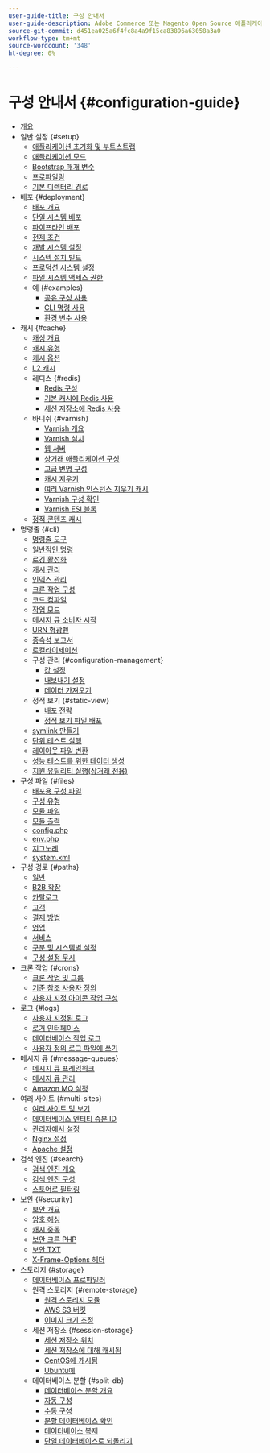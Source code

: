 ```yaml
---
user-guide-title: 구성 안내서
user-guide-description: Adobe Commerce 또는 Magento Open Source 애플리케이션 기능 및 서비스를 구성합니다.
source-git-commit: d451ea025a6f4fc8a4a9f15ca83896a63058a3a0
workflow-type: tm+mt
source-wordcount: '348'
ht-degree: 0%

---
```



# 구성 안내서 {#configuration-guide}

- [개요](overview.md)
- 일반 설정 {#setup}
   - [애플리케이션 초기화 및 부트스트랩](bootstrap/initialization.md)
   - [애플리케이션 모드](bootstrap/application-modes.md)
   - [Bootstrap 매개 변수](bootstrap/set-parameters.md)
   - [프로파일링](bootstrap/mage-profiler.md)
   - [기본 디렉터리 경로](bootstrap/mage-directory.md)
- 배포 {#deployment}
   - [배포 개요](deployment/overview.md)
   - [단일 시스템 배포](deployment/single-machine.md)
   - [파이프라인 배포](deployment/technical-details.md)
   - [전제 조건](deployment/prerequisites.md)
   - [개발 시스템 설정](deployment/development-system.md)
   - [시스템 설치 빌드](deployment/build-system.md)
   - [프로덕션 시스템 설정](deployment/production-system.md)
   - [파일 시스템 액세스 권한](deployment/file-system-permissions.md)
   - 예 {#examples}
      - [공유 구성 사용](deployment/example-shared-configuration.md)
      - [CLI 명령 사용](deployment/example-using-cli.md)
      - [환경 변수 사용](deployment/example-environment-variables.md)
- 캐시 {#cache}
   - [캐싱 개요](cache/caching-overview.md)
   - [캐시 유형](cache/cache-types.md)
   - [캐시 옵션](cache/cache-options.md)
   - [L2 캐시](cache/level-two-cache.md)
   - 레디스 {#redis}
      - [Redis 구성](cache/config-redis.md)
      - [기본 캐시에 Redis 사용](cache/redis-pg-cache.md)
      - [세션 저장소에 Redis 사용](cache/redis-session.md)
   - 바니쉬 {#varnish}
      - [Varnish 개요](cache/config-varnish.md)
      - [Varnish 설치](cache/config-varnish-install.md)
      - [웹 서버](cache/config-varnish-server.md)
      - [상거래 애플리케이션 구성](cache/configure-varnish-commerce.md)
      - [고급 변명 구성](cache/config-varnish-advanced.md)
      - [캐시 지우기](cache/use-varnish-cache.md)
      - [여러 Varnish 인스턴스 지우기 캐시](cache/use-multiple-varnish-cache.md)
      - [Varnish 구성 확인](cache/config-varnish-final.md)
      - [Varnish ESI 블록](cache/use-varnish-esi.md)
   - [정적 콘텐츠 캐시](cache/static-content-signing.md)
- 명령줄 {#cli}
   - [명령줄 도구](cli/config-cli.md)
   - [일반적인 명령](cli/common-cli-commands.md)
   - [로깅 활성화](cli/enable-logging.md)
   - [캐시 관리](cli/manage-cache.md)
   - [인덱스 관리](cli/manage-indexers.md)
   - [크론 작업 구성](cli/configure-cron-jobs.md)
   - [코드 컴파일](cli/code-compiler.md)
   - [작업 모드](cli/set-mode.md)
   - [메시지 큐 소비자 시작](cli/start-message-queues.md)
   - [URN 형광펜](cli/urn-highlighter.md)
   - [종속성 보고서](cli/dependency-reports.md)
   - [로컬라이제이션](cli/localization.md)
   - 구성 관리 {#configuration-management}
      - [값 설정](cli/set-configuration-values.md)
      - [내보내기 설정](cli/export-configuration.md)
      - [데이터 가져오기](cli/import-configuration.md)
   - 정적 보기 {#static-view}
      - [배포 전략](cli/static-view-file-strategy.md)
      - [정적 보기 파일 배포](cli/static-view-file-deployment.md)
   - [symlink 만들기](cli/create-symlinks.md)
   - [단위 테스트 실행](cli/unit-tests.md)
   - [레이아웃 파일 변환](cli/convert-layout-files.md)
   - [성능 테스트를 위한 데이터 생성](cli/generate-data.md)
   - [지원 유틸리티 실행(상거래 전용)](cli/run-support-utilities.md)
- 구성 파일 {#files}
   - [배포용 구성 파일](reference/deployment-files.md)
   - [구성 유형](reference/config-create-types.md)
   - [모듈 파일](reference/module-files.md)
   - [모듈 출력](reference/disable-module-output.md)
   - [config.php](reference/config-reference-configphp.md)
   - [env.php](reference/config-reference-envphp.md)
   - [지그노레](reference/config-reference-gitignore.md)
   - [system.xml](reference/config-reference-systemxml.md)
- 구성 경로 {#paths}
   - [일반](reference/config-reference-general.md)
   - [B2B 확장](reference/config-reference-b2b.md)
   - [카탈로그](reference/config-reference-catalog.md)
   - [고객](reference/config-reference-customers.md)
   - [결제 방법](reference/config-reference-payment.md)
   - [영업](reference/config-reference-sales.md)
   - [서비스](reference/config-reference-services.md)
   - [구분 및 시스템별 설정](reference/config-reference-sens.md)
   - [구성 설정 무시](reference/override-config-settings.md)
- 크론 작업 {#crons}
   - [크론 작업 및 그룹](cron/custom-cron.md)
   - [기준 참조 사용자 정의](cron/custom-cron-reference.md)
   - [사용자 지정 아이콘 작업 구성](cron/custom-cron-tutorial.md)
- 로그 {#logs}
   - [사용자 지정된 로그](logs/custom-logging.md)
   - [로거 인터페이스](logs/logger-interface.md)
   - [데이터베이스 작업 로그](logs/database-activity.md)
   - [사용자 정의 로그 파일에 쓰기](logs/custom-log-files.md)
- 메시지 큐 {#message-queues}
   - [메시지 큐 프레임워크](queues/message-queue-framework.md)
   - [메시지 큐 관리](queues/manage-message-queues.md)
   - [Amazon MQ 설정](queues/aws-mq.md)
- 여러 사이트 {#multi-sites}
   - [여러 사이트 및 보기](multi-sites/ms-overview.md)
   - [데이터베이스 엔터티 증분 ID](multi-sites/change-increment-id.md)
   - [관리자에서 설정](multi-sites/ms-admin.md)
   - [Nginx 설정](multi-sites/ms-nginx.md)
   - [Apache 설정](multi-sites/ms-apache.md)
- 검색 엔진 {#search}
   - [검색 엔진 개요](search/overview-search.md)
   - [검색 엔진 구성](search/configure-search-engine.md)
   - [스토어로 필터링](search/search-stopwords.md)
- 보안 {#security}
   - [보안 개요](security/overview.md)
   - [암호 해싱](security/password-hashing.md)
   - [캐시 중독](security/cache-poisoning.md)
   - [보안 크론 PHP](security/secure-cron-php.md)
   - [보안 TXT](security/security-txt.md)
   - [X-Frame-Options 헤더](security/xframe-options.md)
- 스토리지 {#storage}
   - [데이터베이스 프로파일러](storage/db-profiler.md)
   - 원격 스토리지 {#remote-storage}
      - [원격 스토리지 모듈](remote-storage/remote-storage.md)
      - [AWS S3 버킷](remote-storage/remote-storage-aws-s3.md)
      - [이미지 크기 조정](remote-storage/remote-storage-image-resize.md)
   - 세션 저장소 {#session-storage}
      - [세션 저장소 위치](storage/sessions.md)
      - [세션 저장소에 대해 캐시됨](storage/memcached.md)
      - [CentOS에 캐시됨](storage/memcache-centos.md)
      - [Ubuntu에](storage/memcache-ubuntu.md)
   - 데이터베이스 분할 {#split-db}
      - [데이터베이스 분할 개요](storage/multi-master.md)
      - [자동 구성](storage/multi-master-masterdb.md)
      - [수동 구성](storage/multi-master-manual.md)
      - [분할 데이터베이스 확인](storage/multi-master-verify.md)
      - [데이터베이스 복제](storage/multi-master-replication.md)
      - [단일 데이터베이스로 되돌리기](storage/revert-split-database.md)
